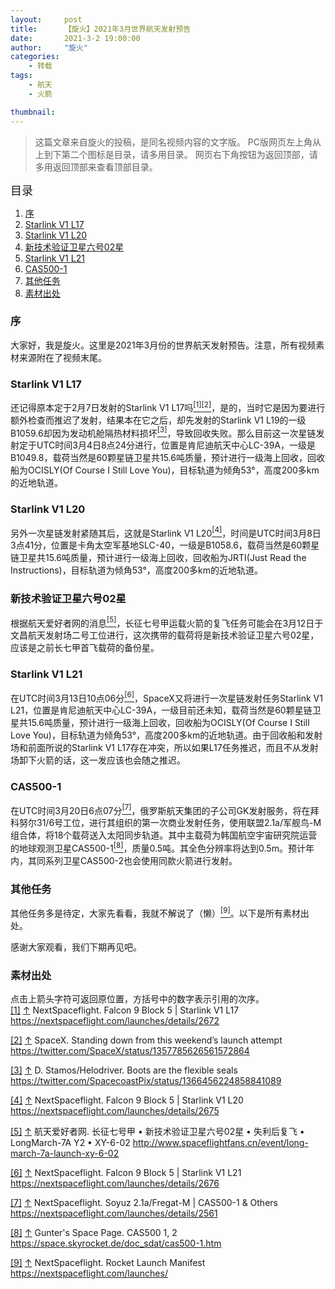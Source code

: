 ```yaml
---
layout:     post
title:      【旋火】2021年3月世界航天发射预告
date:       2021-3-2 19:00:00
author:     "旋火"
categories:
    - 转载
tags:
    - 航天
    - 火箭

thumbnail: 
---
```

>这篇文章来自旋火的投稿，是同名视频内容的文字版。
>PC版网页左上角从上到下第二个图标是目录，请多用目录。
>网页右下角按钮为返回顶部，请多用返回顶部来查看顶部目录。

<escape><font size=4>目录</font></escape>

1. [序](#序)
2. [Starlink V1 L17](#Starlink-V1-L17)
3. [Starlink V1 L20](#Starlink-V1-L20)
4. [新技术验证卫星六号02星](#新技术验证卫星六号02星)
5. [Starlink V1 L21](#Starlink-V1-L21)
6. [CAS500-1](#CAS500-1)
7. [其他任务](#其他任务)
8. [素材出处](#素材出处)

### 序

大家好，我是旋火。这里是2021年3月份的世界航天发射预告。注意，所有视频素材来源附在了视频末尾。

### Starlink V1 L17

还记得原本定于2月7日发射的Starlink V1 L17吗<escape><a name = "ref_1_s"><a href="#ref_1_d"><sup>[1]</sup></a><a name = "ref_2_s"><a href="#ref_2_d"><sup>[2]</sup></a></escape>，是的，当时它是因为要进行额外检查而推迟了发射，结果本在它之后，却先发射的Starlink V1 L19的一级B1059.6却因为发动机舱隔热材料损坏<escape><a name = "ref_3_s"><a href="#ref_3_d"><sup>[3]</sup></a></escape>，导致回收失败。那么目前这一次星链发射定于UTC时间3月4日8点24分进行，位置是肯尼迪航天中心LC-39A，一级是B1049.8，载荷当然是60颗星链卫星共15.6吨质量，预计进行一级海上回收，回收船为OCISLY(Of Course I Still Love You)，目标轨道为倾角53°，高度200多km的近地轨道。

### Starlink V1 L20

另外一次星链发射紧随其后，这就是Starlink V1 L20<escape><a name ="ref_4_s"><a href="#ref_4_d"><sup>[4]</sup></a></escape>，时间是UTC时间3月8日3点41分，位置是卡角太空军基地SLC-40，一级是B1058.6，载荷当然是60颗星链卫星共15.6吨质量，预计进行一级海上回收，回收船为JRTI(Just Read the Instructions)，目标轨道为倾角53°，高度200多km的近地轨道。

### 新技术验证卫星六号02星

根据航天爱好者网的消息<escape><a name = "ref_5_s"><a href="#ref_5_d"><sup>[5]</sup></a></escape>，长征七号甲运载火箭的复飞任务可能会在3月12日于文昌航天发射场二号工位进行，这次携带的载荷将是新技术验证卫星六号02星，应该是之前长七甲首飞载荷的备份星。

### Starlink V1 L21

在UTC时间3月13日10点06分<escape><a name = "ref_6_s"><a href="#ref_6_d"><sup>[6]</sup></a></escape>，SpaceX又将进行一次星链发射任务Starlink V1 L21，位置是肯尼迪航天中心LC-39A，一级目前还未知，载荷当然是60颗星链卫星共15.6吨质量，预计进行一级海上回收，回收船为OCISLY(Of Course I Still Love You)，目标轨道为倾角53°，高度200多km的近地轨道。由于回收船和发射场和前面所说的Starlink V1 L17存在冲突，所以如果L17任务推迟，而且不从发射场卸下火箭的话，这一发应该也会随之推迟。

### CAS500-1

在UTC时间3月20日6点07分<escape><a name = "ref_7_s"><a href="#ref_7_d"><sup>[7]</sup></a></escape>，俄罗斯航天集团的子公司GK发射服务，将在拜科努尔31/6号工位，进行其组织的第一次商业发射任务，使用联盟2.1a/军舰鸟-M组合体，将18个载荷送入太阳同步轨道。其中主载荷为韩国航空宇宙研究院运营的地球观测卫星CAS500-1<escape><a name = "ref_8_s"><a href="#ref_8_d"><sup>[8]</sup></a></escape>，质量0.5吨。其全色分辨率将达到0.5m。预计年内，其同系列卫星CAS500-2也会使用同款火箭进行发射。

### 其他任务

其他任务多是待定，大家先看看，我就不解说了（懒）<escape><a name = "ref_9_s"><a href="#ref_9_d"><sup>[9]</sup></a></escape>。以下是所有素材出处。

感谢大家观看，我们下期再见吧。

### 素材出处

点击上箭头字符可返回原位置，方括号中的数字表示引用的次序。
<escape></br><a name = "ref_1_d"><a href = "#ref_1_d">[1]</a></a></escape> <escape><a href = "#ref_1_s">↑</a></escape> NextSpaceflight. Falcon 9 Block 5 | Starlink V1 L17
https://nextspaceflight.com/launches/details/2672

<escape><a name = "ref_2_d"><a href = "#ref_2_d">[2]</a></a></escape> <escape><a href = "#ref_2_s">↑</a></escape> SpaceX. Standing down from this weekend’s launch attempt
https://twitter.com/SpaceX/status/1357785626561572864

<escape><a name = "ref_3_d"><a href = "#ref_3_d">[3]</a></a></escape> <escape><a href = "#ref_3_s">↑</a></escape> D. Stamos/Helodriver. Boots are the flexible seals
https://twitter.com/SpacecoastPix/status/1366456224858841089

<escape><a name = "ref_4_d"><a href = "#ref_4_d">[4]</a></a></escape> <escape><a href = "#ref_4_s">↑</a></escape> NextSpaceflight. Falcon 9 Block 5 | Starlink V1 L20
https://nextspaceflight.com/launches/details/2675

<escape><a name = "ref_5_d"><a href = "#ref_5_d">[5]</a></a></escape> <escape><a href = "#ref_5_s">↑</a></escape> 航天爱好者网. 长征七号甲 • 新技术验证卫星六号02星 • 失利后复飞 • LongMarch-7A Y2 • XY-6-02
http://www.spaceflightfans.cn/event/long-march-7a-launch-xy-6-02

<escape><a name = "ref_6_d"><a href = "#ref_6_d">[6]</a></a></escape> <escape><a href = "#ref_6_s">↑</a></escape> NextSpaceflight. Falcon 9 Block 5 | Starlink V1 L21
https://nextspaceflight.com/launches/details/2676

<escape><a name = "ref_7_d"><a href = "#ref_7_d">[7]</a></a></escape> <escape><a href = "#ref_7_s">↑</a></escape> NextSpaceflight. Soyuz 2.1a/Fregat-M | CAS500-1 & Others
https://nextspaceflight.com/launches/details/2561

<escape><a name = "ref_8_d"><a href = "#ref_8_d">[8]</a></a></escape> <escape><a href = "#ref_8_s">↑</a></escape> Gunter's Space Page. CAS500 1, 2
https://space.skyrocket.de/doc_sdat/cas500-1.htm

<escape><a name = "ref_9_d"><a href = "#ref_9_d">[9]</a></a></escape> <escape><a href = "#ref_9_s">↑</a></escape> NextSpaceflight. Rocket Launch Manifest
https://nextspaceflight.com/launches/
